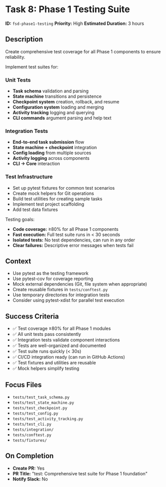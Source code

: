 # Task 8: Phase 1 Testing Suite

**ID:** `fsd-phase1-testing`
**Priority:** High
**Estimated Duration:** 3 hours

## Description

Create comprehensive test coverage for all Phase 1 components to ensure reliability.

Implement test suites for:

### Unit Tests
- **Task schema** validation and parsing
- **State machine** transitions and persistence
- **Checkpoint system** creation, rollback, and resume
- **Configuration system** loading and merging
- **Activity tracking** logging and querying
- **CLI commands** argument parsing and help text

### Integration Tests
- **End-to-end task submission** flow
- **State machine + checkpoint** integration
- **Config loading** from multiple sources
- **Activity logging** across components
- **CLI → Core** interaction

### Test Infrastructure
- Set up pytest fixtures for common test scenarios
- Create mock helpers for Git operations
- Build test utilities for creating sample tasks
- Implement test project scaffolding
- Add test data fixtures

Testing goals:
- **Code coverage:** ≥80% for all Phase 1 components
- **Fast execution:** Full test suite runs in < 30 seconds
- **Isolated tests:** No test dependencies, can run in any order
- **Clear failures:** Descriptive error messages when tests fail

## Context

- Use pytest as the testing framework
- Use pytest-cov for coverage reporting
- Mock external dependencies (Git, file system when appropriate)
- Create reusable fixtures in `tests/conftest.py`
- Use temporary directories for integration tests
- Consider using pytest-xdist for parallel test execution

## Success Criteria

- ✅ Test coverage ≥80% for all Phase 1 modules
- ✅ All unit tests pass consistently
- ✅ Integration tests validate component interactions
- ✅ Tests are well-organized and documented
- ✅ Test suite runs quickly (< 30s)
- ✅ CI/CD integration ready (can run in GitHub Actions)
- ✅ Test fixtures and utilities are reusable
- ✅ Mock helpers simplify testing

## Focus Files

- `tests/test_task_schema.py`
- `tests/test_state_machine.py`
- `tests/test_checkpoint.py`
- `tests/test_config.py`
- `tests/test_activity_tracking.py`
- `tests/test_cli.py`
- `tests/integration/`
- `tests/conftest.py`
- `tests/fixtures/`

## On Completion

- **Create PR:** Yes
- **PR Title:** "test: Comprehensive test suite for Phase 1 foundation"
- **Notify Slack:** No
